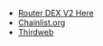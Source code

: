 - [Router DEX V2 Here](https://github.com/ylasgamers/web3.eth.py/blob/main/DEX/README.md)
- [Chainlist.org](https://chainlist.org/)
- [Thirdweb](https://thirdweb.com/chainlist)

